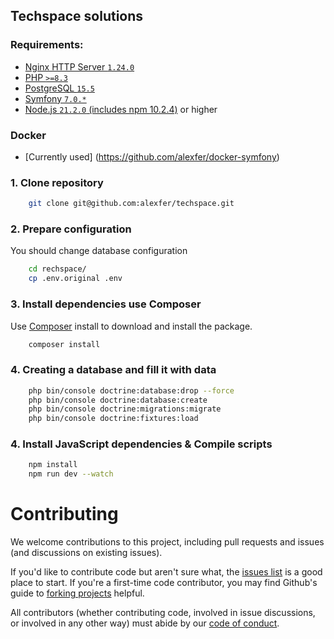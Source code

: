## Techspace solutions

### Requirements:
- [Nginx HTTP Server `1.24.0`](http://nginx.org/en/CHANGES-1.24)
- [PHP `>=8.3`](https://www.php.net/releases/8.3/en.php)
- [PostgreSQL `15.5`](https://www.postgresql.org/)
- [Symfony `7.0.*`](https://symfony.com/releases/7.0)
- [Node.js `21.2.0` (includes npm 10.2.4)](https://nodejs.org/en/download) or higher

### Docker
- [Currently used] (https://github.com/alexfer/docker-symfony)

### 1. Clone repository
```bash
    git clone git@github.com:alexfer/techspace.git
```
### 2. Prepare configuration
You should change database configuration
```bash
    cd rechspace/
    cp .env.original .env
```

### 3. Install dependencies use Composer
Use [Composer](https://getcomposer.org/) install to download and install the package.
```bash
    composer install
```

### 4. Creating a database and fill it with data
```bash
    php bin/console doctrine:database:drop --force
    php bin/console doctrine:database:create
    php bin/console doctrine:migrations:migrate
    php bin/console doctrine:fixtures:load
```
### 4. Install JavaScript dependencies & Compile scripts
```bash
    npm install
    npm run dev --watch
```

Contributing
============

We welcome contributions to this project, including pull requests and issues (and discussions on existing issues).

If you'd like to contribute code but aren't sure what, the [issues list](https://github.com/alexfer/techspace/issues) is a good place to start.
If you're a first-time code contributor, you may find Github's guide to [forking projects](https://guides.github.com/activities/forking/) helpful.

All contributors (whether contributing code, involved in issue discussions, or involved in any other way) must abide by our [code of conduct](https://github.com/whiteoctober/open-source-code-of-conduct/blob/master/code_of_conduct.md).
